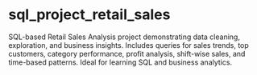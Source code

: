 # sql_project_retail_sales
SQL-based Retail Sales Analysis project demonstrating data cleaning, exploration, and business insights. Includes queries for sales trends, top customers, category performance, profit analysis, shift-wise sales, and time-based patterns. Ideal for learning SQL and business analytics.
